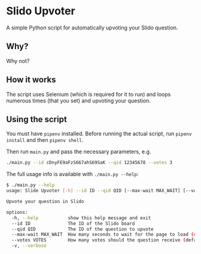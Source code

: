 # Slido Upvoter

A simple Python script for automatically upvoting your Slido question.

## Why?

Why not?

## How it works

The script uses Selenium (which is required for it to run) and loops numerous times (that you set) and upvoting your
question.

## Using the script

You must have `pipenv` installed. Before running the actual script, run `pipenv install` and then `pipenv shell`.

Then run `main.py` and pass the necessary parameters, e.g.

```sh
./main.py --id cDnyFE9aFzS667ahS69SaK --qid 12345678 --votes 3
```


The full usage info is available with `./main.py --help`:

```sh
$ ./main.py --help
usage: Slide Upvoter [-h] --id ID --qid QID [--max-wait MAX_WAIT] [--votes VOTES] [-v]

Upvote your question in Slido

options:
  -h, --help           show this help message and exit
  --id ID              The ID of the Slido board
  --qid QID            The ID of the question to upvote
  --max-wait MAX_WAIT  How many seconds to wait for the page to load (default 10)
  --votes VOTES        How many votes should the question receive (default 1)
  -v, --verbose
```

